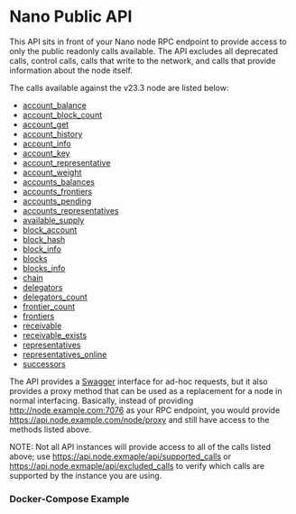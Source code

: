 # Nano Public API
This API sits in front of your Nano node RPC endpoint to provide access to only the public
readonly calls available.  The API excludes all deprecated calls, control calls, calls
that write to the network, and calls that provide information about the node itself.

The calls available against the v23.3 node are listed below:

- [account_balance](https://docs.nano.org/commands/rpc-protocol/#account_balance)
- [account_block_count](https://docs.nano.org/commands/rpc-protocol/#account_block_count)
- [account_get](https://docs.nano.org/commands/rpc-protocol/#account_get)
- [account_history](https://docs.nano.org/commands/rpc-protocol/#account_history)
- [account_info](https://docs.nano.org/commands/rpc-protocol/#account_info)
- [account_key](https://docs.nano.org/commands/rpc-protocol/#account_key)
- [account_representative](https://docs.nano.org/commands/rpc-protocol/#account_representative)
- [account_weight](https://docs.nano.org/commands/rpc-protocol/#account_weight)
- [accounts_balances](https://docs.nano.org/commands/rpc-protocol/#accounts_balances)
- [accounts_frontiers](https://docs.nano.org/commands/rpc-protocol/#accounts_frontiers)
- [accounts_pending](https://docs.nano.org/commands/rpc-protocol/#accounts_pending)
- [accounts_representatives](https://docs.nano.org/commands/rpc-protocol/#accounts_representatives)
- [available_supply](https://docs.nano.org/commands/rpc-protocol/#available_supply)
- [block_account](https://docs.nano.org/commands/rpc-protocol/#block_account)
- [block_hash](https://docs.nano.org/commands/rpc-protocol/#block_hash)
- [block_info](https://docs.nano.org/commands/rpc-protocol/#block_info)
- [blocks](https://docs.nano.org/commands/rpc-protocol/#blocks)
- [blocks_info](https://docs.nano.org/commands/rpc-protocol/#blocks_info)
- [chain](https://docs.nano.org/commands/rpc-protocol/#chain)
- [delegators](https://docs.nano.org/commands/rpc-protocol/#delegators)
- [delegators_count](https://docs.nano.org/commands/rpc-protocol/#delegators_count)
- [frontier_count](https://docs.nano.org/commands/rpc-protocol/#frontier_count)
- [frontiers](https://docs.nano.org/commands/rpc-protocol/#frontiers)
- [receivable](https://docs.nano.org/commands/rpc-protocol/#receivable)
- [receivable_exists](https://docs.nano.org/commands/rpc-protocol/#receivable_exists)
- [representatives](https://docs.nano.org/commands/rpc-protocol/#representatives)
- [representatives_online](https://docs.nano.org/commands/rpc-protocol/#representatives_online)
- [successors](https://docs.nano.org/commands/rpc-protocol/#successors)

The API provides a [Swagger](https://swagger.io/) interface for ad-hoc requests, but
it also provides a proxy method that can be used as a replacement for a node in normal
interfacing.  Basically, instead of providing http://node.example.com:7076 as your RPC endpoint,
you would provide https://api.node.example.com/node/proxy and still have access to the methods
listed above.

NOTE: Not all API instances will provide access to all of the calls listed above; use
https://api.node.exmaple/api/supported_calls or https://api.node.exmaple/api/excluded_calls
to verify which calls are supported by the instance you are using.

### Docker-Compose Example

```

```